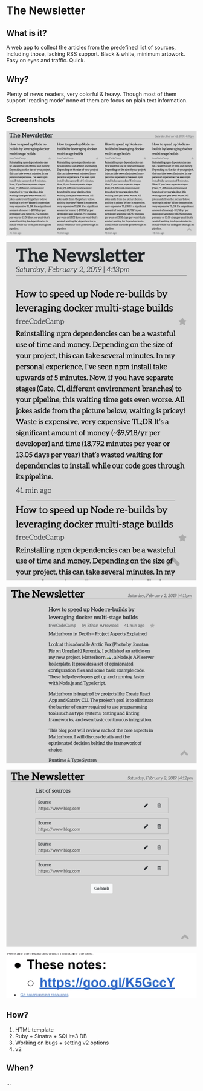 # The Newsletter

## What is it?

A web app to collect the articles from the predefined list of sources, including those, lacking RSS support. Black & white, minimum artowork. Easy on eyes and traffic. Quick.

## Why?

Plenty of news readers, very colorful & heavy. Though most of them support 'reading mode' none of them are focus on plain text information.

## Screenshots

![Main view][main]

![Mobile view][mobile]

![Article view][article]

![List of sources][list]

![Add source][add]

## How?

1. ~~HTML template~~
2. Ruby + Sinatra + SQLite3 DB
3. Working on bugs + setting v2 options
4. v2

## When?

...

[add]: https://github.com/d-mv/newsletter/raw/master/screenshots/add.png "Add source screenshot"
[article]: https://github.com/d-mv/newsletter/raw/master/screenshots/article.png "Article view screenshot"
[list]: https://github.com/d-mv/newsletter/raw/master/screenshots/list.png "List of sources screenshot"
[main]: https://github.com/d-mv/newsletter/raw/master/screenshots/main.png "Main view screenshot"
[mobile]: https://github.com/d-mv/newsletter/raw/master/screenshots/mobile.png "Mobile view screenshot"
